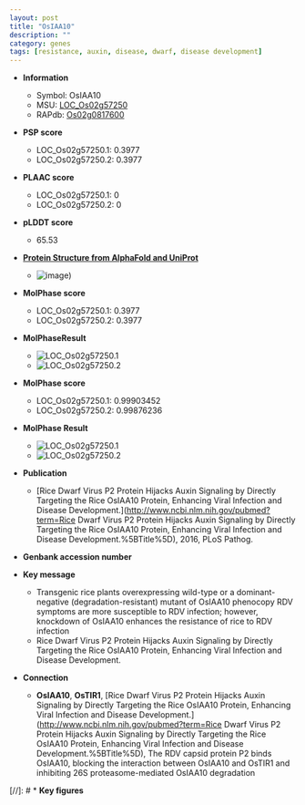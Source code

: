 ```yaml
---
layout: post
title: "OsIAA10"
description: ""
category: genes
tags: [resistance, auxin, disease, dwarf, disease development]
---
```


* **Information**  
    + Symbol: OsIAA10  
    + MSU: [LOC_Os02g57250](http://rice.plantbiology.msu.edu/cgi-bin/ORF_infopage.cgi?orf=LOC_Os02g57250)  
    + RAPdb: [Os02g0817600](http://rapdb.dna.affrc.go.jp/viewer/gbrowse_details/irgsp1?name=Os02g0817600)  

* **PSP score**  
    + LOC_Os02g57250.1: 0.3977 
    + LOC_Os02g57250.2: 0.3977 

* **PLAAC score**  
    + LOC_Os02g57250.1: 0 
    + LOC_Os02g57250.2: 0 

* **pLDDT score**
    + 65.53

* **[Protein Structure from AlphaFold and UniProt](https://www.uniprot.org/uniprotkb/Q0DWF2/entry#structure)**
    + ![image](https://ricepsp.github.io/images/Q0/AF-Q0DWF2-F1.png))

* **MolPhase score**
    + LOC_Os02g57250.1: 0.3977
    + LOC_Os02g57250.2: 0.3977

* **MolPhaseResult**
    + ![LOC_Os02g57250.1](https://ricepsp.github.io/pictures/LOC_Os02g/LOC_Os02g57250.1.png)
    + ![LOC_Os02g57250.2](https://ricepsp.github.io/pictures/LOC_Os02g/LOC_Os02g57250.2.png)

* **MolPhase score**
    + LOC_Os02g57250.1: 0.99903452
    + LOC_Os02g57250.2: 0.99876236

* **MolPhase Result**
    + ![LOC_Os02g57250.1](https://304243504.github.io/Pictures/LOC_Os02g/LOC_Os02g57250.1.png)
    + ![LOC_Os02g57250.2](https://304243504.github.io/Pictures/LOC_Os02g/LOC_Os02g57250.2.png)

* **Publication**  
    + [Rice Dwarf Virus P2 Protein Hijacks Auxin Signaling by Directly Targeting the Rice OsIAA10 Protein, Enhancing Viral Infection and Disease Development.](http://www.ncbi.nlm.nih.gov/pubmed?term=Rice Dwarf Virus P2 Protein Hijacks Auxin Signaling by Directly Targeting the Rice OsIAA10 Protein, Enhancing Viral Infection and Disease Development.%5BTitle%5D), 2016, PLoS Pathog.

* **Genbank accession number**  

* **Key message**  
    + Transgenic rice plants overexpressing wild-type or a dominant-negative (degradation-resistant) mutant of OsIAA10 phenocopy RDV symptoms are more susceptible to RDV infection; however, knockdown of OsIAA10 enhances the resistance of rice to RDV infection
    + Rice Dwarf Virus P2 Protein Hijacks Auxin Signaling by Directly Targeting the Rice OsIAA10 Protein, Enhancing Viral Infection and Disease Development.

* **Connection**  
    + __OsIAA10__, __OsTIR1__, [Rice Dwarf Virus P2 Protein Hijacks Auxin Signaling by Directly Targeting the Rice OsIAA10 Protein, Enhancing Viral Infection and Disease Development.](http://www.ncbi.nlm.nih.gov/pubmed?term=Rice Dwarf Virus P2 Protein Hijacks Auxin Signaling by Directly Targeting the Rice OsIAA10 Protein, Enhancing Viral Infection and Disease Development.%5BTitle%5D), The RDV capsid protein P2 binds OsIAA10, blocking the interaction between OsIAA10 and OsTIR1 and inhibiting 26S proteasome-mediated OsIAA10 degradation

[//]: # * **Key figures**  


